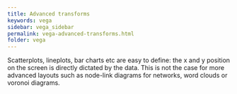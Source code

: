 ```yaml
---
title: Advanced transforms
keywords: vega
sidebar: vega_sidebar
permalink: vega-advanced-transforms.html
folder: vega
---
```

Scatterplots, lineplots, bar charts etc are easy to define: the x and y position on the screen is directly dictated by the data. This is not the case for more advanced layouts such as node-link diagrams for networks, word clouds or voronoi diagrams.
